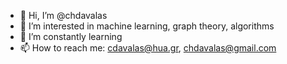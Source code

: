 - 👋 Hi, I’m @chdavalas
- 👀 I’m interested in machine learning, graph theory, algorithms
- 🌱 I’m constantly learning 
- 📫 How to reach me: 
      cdavalas@hua.gr, chdavalas@gmail.com

<!---
chdavalas/chdavalas is a ✨ special ✨ repository because its `README.md` (this file) appears on your GitHub profile.
You can click the Preview link to take a look at your changes.
--->
